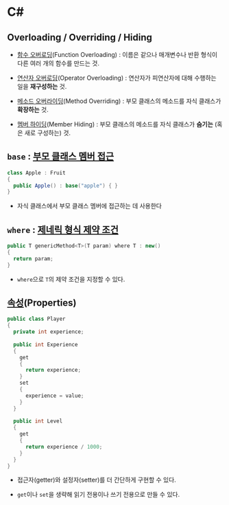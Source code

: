 # C# #


## Overloading / Overriding / Hiding

* [함수 오버로딩](https://ko.wikipedia.org/wiki/%ED%95%A8%EC%88%98_%EC%98%A4%EB%B2%84%EB%A1%9C%EB%93%9C)(Function Overloading) : 이름은 같으나 매개변수나 반환 형식이 다른 여러 개의 함수를 만드는 것.

* [연산자 오버로딩](https://ko.wikipedia.org/wiki/%EC%97%B0%EC%82%B0%EC%9E%90_%EC%98%A4%EB%B2%84%EB%A1%9C%EB%94%A9)(Operator Overloading) : 연산자가 피연산자에 대해 수행하는 일을 **재구성하는** 것.

* [메소드 오버라이딩](https://ko.wikipedia.org/wiki/%EB%A9%94%EC%86%8C%EB%93%9C_%EC%98%A4%EB%B2%84%EB%9D%BC%EC%9D%B4%EB%94%A9)(Method Overriding) : 부모 클래스의 메소드를 자식 클래스가 **확장하는** 것.

* [멤버 하이딩](https://docs.microsoft.com/ko-kr/dotnet/csharp/programming-guide/classes-and-structs/knowing-when-to-use-override-and-new-keywords)(Member Hiding) : 부모 클래스의 메소드를 자식 클래스가 **숨기는** (혹은 새로 구성하는) 것.


## `base` : [부모 클래스 멤버 접근](https://docs.microsoft.com/ko-kr/dotnet/csharp/language-reference/keywords/base)

```cs
class Apple : Fruit
{
  public Apple() : base("apple") { }
}
```

* 자식 클래스에서 부모 클래스 멤버에 접근하는 데 사용한다


## `where` : [제네릭 형식 제약 조건](https://docs.microsoft.com/ko-kr/dotnet/csharp/language-reference/keywords/where-generic-type-constraint)

```cs
public T genericMethod<T>(T param) where T : new()
{
  return param;
}
```

* `where`으로 `T`의 제약 조건을 지정할 수 있다.

## [속성](https://docs.microsoft.com/ko-kr/dotnet/csharp/programming-guide/classes-and-structs/properties)(Properties)

```cs
public class Player
{
  private int experience;
  
  public int Experience
  {
    get
    {
      return experience;
    }
    set
    {
      experience = value;
    }
  }
  
  public int Level
  {
    get
    {
      return experience / 1000;
    }
  }
}
```

* 접근자(getter)와 설정자(setter)를 더 간단하게 구현할 수 있다.

* `get`이나 `set`을 생략해 읽기 전용이나 쓰기 전용으로 만들 수 있다.
